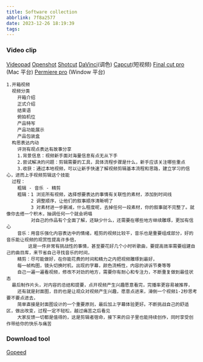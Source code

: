 ```yaml
---
title: Software collection
abbrlink: 7f8a2577
date: 2023-12-26 18:19:39
tags:
---
```


### Video clip
<a href="https://www.nchsoftware.com/videopad/index.html" target="_blank">Videopad</a>
<a href="https://www.openshot.org/" target="_blank">Openshot</a>
<a href="https://shotcut.org/" target="_blank">Shotcut</a>
<a href="https://www.blackmagicdesign.com/cn/products/davinciresolve">DaVinci</a>(调色)
<a href="https://www.capcut.cn/" target="_blank">Capcut</a>(短视频)
<a href="https://www.apple.com/sg/final-cut-pro/" target="_blank">Final cut pro</a> (Mac 平台)
<a href="https://www.adobe.com/sg/products/premiere.html" target="_blank">Permiere pro</a> (Window 平台)
```
1.开箱视频
  视频分类
    开箱介绍
    正式介绍
    结束语
    俯拍机位
    产品特写
    产品功能展示
    产品包装盒
  构思表达内动
    评测有观点表达有故事分享
    1.背景信息：视频新手面对海量信息有点无从下手
    2.尝试解决的问题：剪辑需要的工具，具体流程步骤是什么，新手应该关注哪些重点
    3.收获：通过本地视频，可以让新手快速了解视频剪辑基本流程和思路，建立学习的信心，进而上手视频剪辑这个技能
  过程：
    粗辑 - 音乐 - 精剪
    粗辑：1 浏览所有视频，选择想要表达的事情有关联性的素材，添加到时间线
         2 调整顺序，让他们的叙事顺序清晰明了
         3 对素材进一步删减，什么程度呢，去掉任何一段素材，你的叙事就不完整了。就像你去搭一个积木，抽调任何一个就会坍塌
         对自己的作品有个全面了解，还缺少什么，还需要在哪些地方继续雕琢，更加有信心
    音乐：用音乐强化内容表达中的情绪，粗剪的视频比较干，音乐也是重要组成部分，好的音乐能让视频的观赏性提高许多倍，
        这是一件非常有挑战性的事情，甚至要花好几个小时听歌曲，要提高效率需要组建自己的曲目库，来节省自己寻找音乐的时间，
    精剪：尽可能做好，在你能花费的时间和精力之内把视频雕琢到最好，
    每一帧构图，镜头切换时机，出现的字幕，颜色流畅性，内容的讲诉节奏等等
    自己一遍一遍看视频，修改不对劲的地方，需要你有耐心和专注力，不断重复做到最佳状态
  最后制作片头，对内容的总结和提要，点开视频产生兴趣愿意看完，完播率更容易被推荐，
    还有就是封面图，目的也是让观众对视频产生兴趣，愿意点进来，滑倒一个视频1-2秒思考要不要点进去，
    简单直接是封面图设计的一个重要原则，最后加上字幕体验更好。不断挑战自己的舒适区，做出改变，过程一定不轻松，越过痛苦之后看见
    大家反馈一切都是值得的，这是剪辑者宿命，接下来的日子里也能持续创作，同时享受创作带给你的快乐与痛苦

```
### Download tool
<a href="https://gopeed.com/zh-CN" target="_blank">Gopeed</a>

